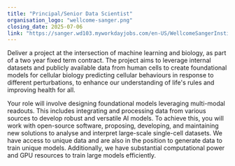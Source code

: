 ```yaml
---
title: "Principal/Senior Data Scientist"
organisation_logo: "wellcome-sanger.png"
closing_date: 2025-07-06
link: "https://sanger.wd103.myworkdayjobs.com/en-US/WellcomeSangerInstitute/job/Principal-Senior-Data-Scientist_JR102973"
---
```

Deliver a project at the intersection of machine learning and biology, as part of a two year fixed term contract. The project aims to leverage internal datasets and publicly available data from human cells to create foundational models for cellular biology predicting cellular behaviours in response to different perturbations, to enhance our understanding of life's rules and improving health for all.

Your role will involve designing foundational models leveraging multi-modal readouts. This includes integrating and processing data from various sources to develop robust and versatile AI models. To achieve this, you will work with open-source software, proposing, developing, and maintaining new solutions to analyse and interpret large-scale single-cell datasets. We have access to unique data and are also in the position to generate data to train unique models. Additionally, we have substantial computational power and GPU resources to train large models efficiently.
